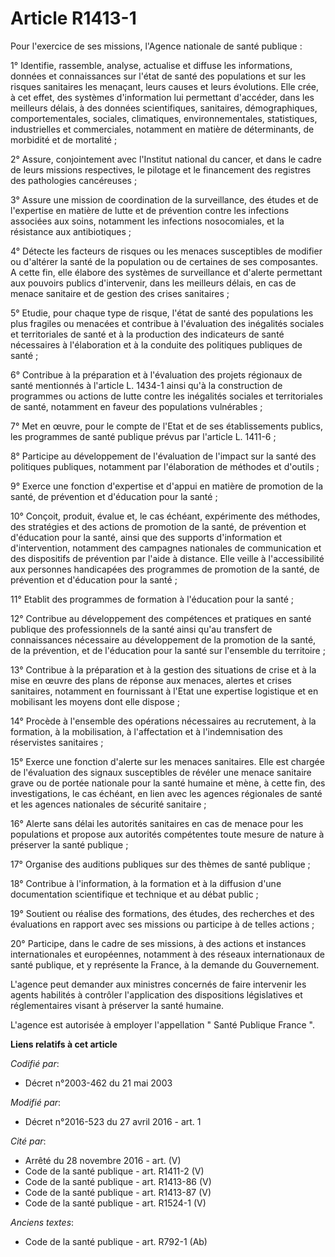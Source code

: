 # Article R1413-1

Pour l'exercice de ses missions, l'Agence nationale de santé publique : 

1° Identifie, rassemble, analyse, actualise et diffuse les informations, données et connaissances sur l'état de santé des
populations et sur les risques sanitaires les menaçant, leurs causes et leurs évolutions. Elle crée, à cet effet, des
systèmes d'information lui permettant d'accéder, dans les meilleurs délais, à des données scientifiques, sanitaires,
démographiques, comportementales, sociales, climatiques, environnementales, statistiques, industrielles et commerciales,
notamment en matière de déterminants, de morbidité et de mortalité ; 

2° Assure, conjointement avec l'Institut national du cancer, et dans le cadre de leurs missions respectives, le pilotage et
le financement des registres des pathologies cancéreuses ; 

3° Assure une mission de coordination de la surveillance, des études et de l'expertise en matière de lutte et de prévention
contre les infections associées aux soins, notamment les infections nosocomiales, et la résistance aux antibiotiques ; 

4° Détecte les facteurs de risques ou les menaces susceptibles de modifier ou d'altérer la santé de la population ou de
certaines de ses composantes. A cette fin, elle élabore des systèmes de surveillance et d'alerte permettant aux pouvoirs
publics d'intervenir, dans les meilleurs délais, en cas de menace sanitaire et de gestion des crises sanitaires ; 

5° Etudie, pour chaque type de risque, l'état de santé des populations les plus fragiles ou menacées et contribue à
l'évaluation des inégalités sociales et territoriales de santé et à la production des indicateurs de santé nécessaires à
l'élaboration et à la conduite des politiques publiques de santé ; 

6° Contribue à la préparation et à l'évaluation des projets régionaux de santé mentionnés à l'article L. 1434-1 ainsi qu'à la
construction de programmes ou actions de lutte contre les inégalités sociales et territoriales de santé, notamment en faveur
des populations vulnérables ; 

7° Met en œuvre, pour le compte de l'Etat et de ses établissements publics, les programmes de santé publique prévus par
l'article L. 1411-6 ; 

8° Participe au développement de l'évaluation de l'impact sur la santé des politiques publiques, notamment par l'élaboration
de méthodes et d'outils ; 

9° Exerce une fonction d'expertise et d'appui en matière de promotion de la santé, de prévention et d'éducation pour la
santé ; 

10° Conçoit, produit, évalue et, le cas échéant, expérimente des méthodes, des stratégies et des actions de promotion de la
santé, de prévention et d'éducation pour la santé, ainsi que des supports d'information et d'intervention, notamment des
campagnes nationales de communication et des dispositifs de prévention par l'aide à distance. Elle veille à l'accessibilité
aux personnes handicapées des programmes de promotion de la santé, de prévention et d'éducation pour la santé ; 

11° Etablit des programmes de formation à l'éducation pour la santé ; 

12° Contribue au développement des compétences et pratiques en santé publique des professionnels de la santé ainsi qu'au
transfert de connaissances nécessaire au développement de la promotion de la santé, de la prévention, et de l'éducation pour
la santé sur l'ensemble du territoire ; 

13° Contribue à la préparation et à la gestion des situations de crise et à la mise en œuvre des plans de réponse aux
menaces, alertes et crises sanitaires, notamment en fournissant à l'Etat une expertise logistique et en mobilisant les moyens
dont elle dispose ; 

14° Procède à l'ensemble des opérations nécessaires au recrutement, à la formation, à la mobilisation, à l'affectation et à
l'indemnisation des réservistes sanitaires ; 

15° Exerce une fonction d'alerte sur les menaces sanitaires. Elle est chargée de l'évaluation des signaux susceptibles de
révéler une menace sanitaire grave ou de portée nationale pour la santé humaine et mène, à cette fin, des investigations, le
cas échéant, en lien avec les agences régionales de santé et les agences nationales de sécurité sanitaire ; 

16° Alerte sans délai les autorités sanitaires en cas de menace pour les populations et propose aux autorités compétentes
toute mesure de nature à préserver la santé publique ; 

17° Organise des auditions publiques sur des thèmes de santé publique ; 

18° Contribue à l'information, à la formation et à la diffusion d'une documentation scientifique et technique et au débat
public ; 

19° Soutient ou réalise des formations, des études, des recherches et des évaluations en rapport avec ses missions ou
participe à de telles actions ; 

20° Participe, dans le cadre de ses missions, à des actions et instances internationales et européennes, notamment à des
réseaux internationaux de santé publique, et y représente la France, à la demande du Gouvernement. 

L'agence peut demander aux ministres concernés de faire intervenir les agents habilités à contrôler l'application des
dispositions législatives et réglementaires visant à préserver la santé humaine. 

L'agence est autorisée à employer l'appellation " Santé Publique France ".

**Liens relatifs à cet article**

_Codifié par_:

  - Décret n°2003-462 du 21 mai 2003

_Modifié par_:

  - Décret n°2016-523 du 27 avril 2016 - art. 1

_Cité par_:

  - Arrêté du 28 novembre 2016 - art. (V)
  - Code de la santé publique - art. R1411-2 (V)
  - Code de la santé publique - art. R1413-86 (V)
  - Code de la santé publique - art. R1413-87 (V)
  - Code de la santé publique - art. R1524-1 (V)

_Anciens textes_:

  - Code de la santé publique - art. R792-1 (Ab)

